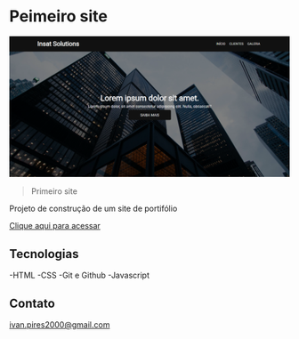 # Peimeiro site

![preview](./.github/preview.PNG)

> Primeiro site

Projeto de construção de um site de portifólio

[Clique aqui para acessar](https://ivanpires2000.github.io/Primeiro-site/)

## Tecnologias

-HTML
-CSS
-Git e Github
-Javascript

## Contato

ivan.pires2000@gmail.com
